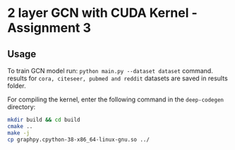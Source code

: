 # 2 layer GCN with CUDA Kernel - Assignment 3

## Usage

To train GCN model run: `python main.py --dataset dataset` command. results for `cora, citeseer, pubmed and reddit` datasets are saved in results folder.
 
For compiling the kernel, enter the following command in the `deep-codegen` directory:
```bash
mkdir build && cd build
cmake ..
make -j
cp graphpy.cpython-38-x86_64-linux-gnu.so ../
```
